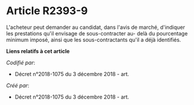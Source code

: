 # Article R2393-9

L'acheteur peut demander au candidat, dans l'avis de marché, d'indiquer les prestations qu'il envisage de sous-contracter au-
delà du pourcentage minimum imposé, ainsi que les sous-contractants qu'il a déjà identifiés.

**Liens relatifs à cet article**

_Codifié par_:

  - Décret n°2018-1075 du 3 décembre 2018 - art.

_Créé par_:

  - Décret n°2018-1075 du 3 décembre 2018 - art.
